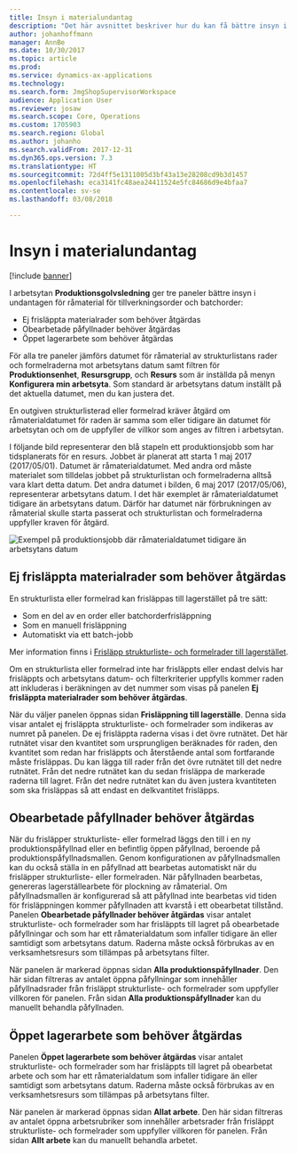 ```yaml
---
title: Insyn i materialundantag
description: "Det här avsnittet beskriver hur du kan få bättre insyn i undantag för råmaterial för produktionsorder och batchorder."
author: johanhoffmann
manager: AnnBe
ms.date: 10/30/2017
ms.topic: article
ms.prod: 
ms.service: dynamics-ax-applications
ms.technology: 
ms.search.form: JmgShopSupervisorWorkspace
audience: Application User
ms.reviewer: josaw
ms.search.scope: Core, Operations
ms.custom: 1705903
ms.search.region: Global
ms.author: johanho
ms.search.validFrom: 2017-12-31
ms.dyn365.ops.version: 7.3
ms.translationtype: HT
ms.sourcegitcommit: 72d4ff5e1311005d3bf43a13e28208cd9b3d1457
ms.openlocfilehash: eca3141fc48aea24411524e5fc84686d9e4bfaa7
ms.contentlocale: sv-se
ms.lasthandoff: 03/08/2018

---
```

# <a name="visibility-into-material-exceptions"></a>Insyn i materialundantag

[!include [banner](../includes/banner.md)]

I arbetsytan **Produktionsgolvsledning** ger tre paneler bättre insyn i undantagen för råmaterial för tillverkningsorder och batchorder:

- Ej frisläppta materialrader som behöver åtgärdas
- Obearbetade påfyllnader behöver åtgärdas
- Öppet lagerarbete som behöver åtgärdas

För alla tre paneler jämförs datumet för råmaterial av strukturlistans rader och formelraderna mot arbetsytans datum samt filtren för **Produktionsenhet**, **Resursgrupp**, och **Resurs** som är inställda på menyn **Konfigurera min arbetsyta**. Som standard är arbetsytans datum inställt på det aktuella datumet, men du kan justera det.

En outgiven strukturlisterad eller formelrad kräver åtgärd om råmaterialdatumet för raden är samma som eller tidigare än datumet för arbetsytan och om de uppfyller de villkor som anges av filtren i arbetsytan.

I följande bild representerar den blå stapeln ett produktionsjobb som har tidsplanerats för en resurs. Jobbet är planerat att starta 1 maj 2017 (2017/05/01). Datumet är råmaterialdatumet. Med andra ord måste materialet som tilldelas jobbet på strukturlistan och formelraderna alltså vara klart detta datum. Det andra datumet i bilden, 6 maj 2017 (2017/05/06), representerar arbetsytans datum. I det här exemplet är råmaterialdatumet tidigare än arbetsytans datum. Därför har datumet när förbrukningen av råmaterial skulle starta passerat och strukturlistan och formelraderna uppfyller kraven för åtgärd.

![Exempel på produktionsjobb där råmaterialdatumet tidigare än arbetsytans datum](./media/improved-visibility.png)

## <a name="unreleased-material-lines-needing-attention"></a>Ej frisläppta materialrader som behöver åtgärdas

En strukturlista eller formelrad kan frisläppas till lagerstället på tre sätt:

- Som en del av en order eller batchorderfrisläppning
- Som en manuell frisläppning
- Automatiskt via ett batch-jobb

Mer information finns i [Frisläpp strukturliste- och formelrader till lagerstället](releasing-bom-and-formula-lines-to-warehouse.md). 

Om en strukturlista eller formelrad inte har frisläppts eller endast delvis har frisläppts och arbetsytans datum- och filterkriterier uppfylls kommer raden att inkluderas i beräkningen av det nummer som visas på panelen **Ej frisläppta materialrader som behöver åtgärdas**.

När du väljer panelen öppnas sidan **Frisläppning till lagerställe**. Denna sida visar antalet ej frisläppta strukturliste- och formelrader som indikeras av numret på panelen. De ej frisläppta raderna visas i det övre rutnätet. Det här rutnätet visar den kvantitet som ursprungligen beräknades för raden, den kvantitet som redan har frisläppts och återstående antal som fortfarande måste frisläppas. Du kan lägga till rader från det övre rutnätet till det nedre rutnätet. Från det nedre rutnätet kan du sedan frisläppa de markerade raderna till lagret. Från det nedre rutnätet kan du även justera kvantiteten som ska frisläppas så att endast en delkvantitet frisläpps.

## <a name="unprocessed-waves-needing-attention"></a>Obearbetade påfyllnader behöver åtgärdas

När du frisläpper strukturliste- eller formelrad läggs den till i en ny produktionspåfyllnad eller en befintlig öppen påfyllnad, beroende på produktionspåfyllnadsmallen. Genom konfigurationen av påfyllnadsmallen kan du också ställa in en påfyllnad att bearbetas automatiskt när du frisläpper strukturliste- eller formelraden. När påfyllnaden bearbetas, genereras lagerställearbete för plockning av råmaterial. Om påfyllnadsmallen är konfigurerad så att påfyllnad inte bearbetas vid tiden för frisläppningen kommer påfyllnaden att kvarstå i ett obearbetat tillstånd. Panelen **Obearbetade påfyllnader behöver åtgärdas** visar antalet strukturliste- och formelrader som har frisläppts till lagret på obearbetade påfyllningar och som har ett råmaterialdatum som infaller tidigare än eller samtidigt som arbetsytans datum. Raderna måste också förbrukas av en verksamhetsresurs som tillämpas på arbetsytans filter.

När panelen är markerad öppnas sidan **Alla produktionspåfyllnader**. Den här sidan filtreras av antalet öppna påfyllningar som innehåller påfyllnadsrader från frisläppt strukturliste- och formelrader som uppfyller villkoren för panelen. Från sidan **Alla produktionspåfyllnader** kan du manuellt behandla påfyllnaden.

## <a name="open-warehouse-work-needing-attention"></a>Öppet lagerarbete som behöver åtgärdas

Panelen **Öppet lagerarbete som behöver åtgärdas** visar antalet strukturliste- och formelrader som har frisläppts till lagret på obearbetat arbete och som har ett råmaterialdatum som infaller tidigare än eller samtidigt som arbetsytans datum. Raderna måste också förbrukas av en verksamhetsresurs som tillämpas på arbetsytans filter.

När panelen är markerad öppnas sidan **Allat arbete**. Den här sidan filtreras av antalet öppna arbetsrubriker som innehåller arbetsrader från frisläppt strukturliste- och formelrader som uppfyller villkoren för panelen. Från sidan **Allt arbete** kan du manuellt behandla arbetet.

